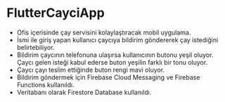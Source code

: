 # FlutterCayciApp
- Ofis içerisinde çay servisini kolaylaştıracak mobil uygulama.
- İsmi ile giriş yapan kullanıcı çaycıya bildirim göndererek çay istediğini belirtebiliyor.
- Bildirim çaycının telefonuna ulaşırsa kullanıcının butonu yeşil oluyor. Çaycı gelen isteği kabul ederse buton yeşilin farklı bir tonu oluyor.
- Çaycı çayı teslim ettiğinde buton rengi mavi oluyor.
- Bildirim göndermek için Firebase Cloud Messaging ve Firebase Functions kullanıldı.
- Veritabanı olarak Firestore Database kullanıldı. 
